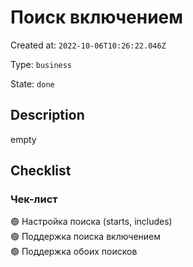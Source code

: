 # Поиск включением

Created at: `2022-10-06T10:26:22.046Z`

Type: `business`

State: `done`

## Description
empty

## Checklist
### Чек-лист
🟢 Настройка поиска (starts, includes)\
🟢 Поддержка поиска включением\
🟢 Поддержка обоих поисков
